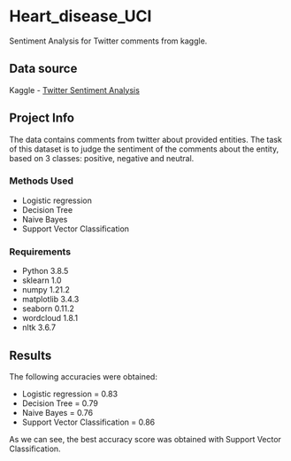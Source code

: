 # Heart_disease_UCI
Sentiment Analysis for Twitter comments from kaggle.

## Data source
Kaggle - [Twitter Sentiment Analysis](https://www.kaggle.com/jp797498e/twitter-entity-sentiment-analysis)

## Project Info
The data contains comments from twitter about provided entities. The task of this dataset is to judge the sentiment of the comments about the entity, based on 3 classes: positive, negative and neutral.


### Methods Used
* Logistic regression
* Decision Tree
* Naive Bayes
* Support Vector Classification

### Requirements
* Python 3.8.5
* sklearn 1.0
* numpy 1.21.2
* matplotlib 3.4.3
* seaborn 0.11.2
* wordcloud 1.8.1
* nltk 3.6.7

## Results
The following accuracies were obtained:
* Logistic regression = 0.83
* Decision Tree = 0.79
* Naive Bayes = 0.76
* Support Vector Classification = 0.86

As we can see, the best accuracy score was obtained with Support Vector Classification.